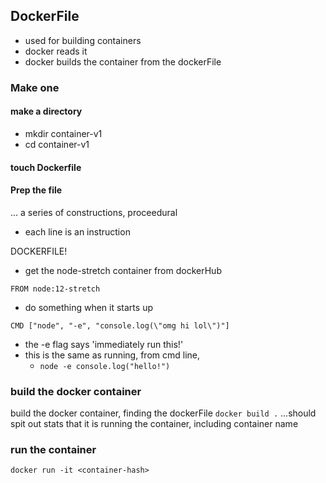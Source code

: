 ## DockerFile
- used for building containers
- docker reads it
- docker builds the container from the dockerFile

### Make one
#### make a directory
- mkdir container-v1
- cd container-v1

#### touch Dockerfile
#### Prep the file
... a series of constructions, proceedural
- each line is an instruction

DOCKERFILE!
- get the node-stretch container from dockerHub
```
FROM node:12-stretch
```

- do something when it starts up
```
CMD ["node", "-e", "console.log(\"omg hi lol\")"]
```
- the -e flag says 'immediately run this!'
- this is the same as running, from cmd line,
	- ```node -e console.log("hello!")```


### build the docker container
build the docker container, finding the dockerFile
```docker build .```
...should spit out stats that it is running the container, including container name

### run the container
```docker run -it <container-hash>```